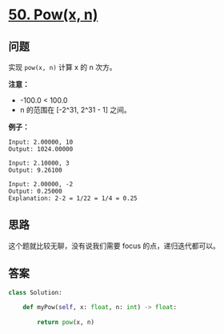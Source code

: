 # [50. Pow(x, n)](https://leetcode.com/problems/powx-n/)

## 问题

实现 `pow(x, n)` 计算 x 的 n 次方。

**注意：**

- -100.0 < 100.0
- n 的范围在 [-2^31, 2^31 - 1] 之间。

**例子：**

```
Input: 2.00000, 10
Output: 1024.00000

Input: 2.10000, 3
Output: 9.26100

Input: 2.00000, -2
Output: 0.25000
Explanation: 2-2 = 1/22 = 1/4 = 0.25
```

## 思路

这个题就比较无聊，没有说我们需要 focus 的点，递归迭代都可以。


## 答案

```python
class Solution:
    
    def myPow(self, x: float, n: int) -> float:
        
        return pow(x, n)
```